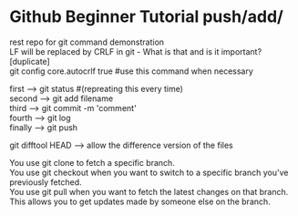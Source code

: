 # Github Beginner Tutorial push/add/
rest repo for git command demonstration   
LF will be replaced by CRLF in git - What is that and is it important? [duplicate]    
git config core.autocrlf true #use this command when necessary    

first --> git status #(repreating this every time)    
second --> git add filename   
third --> git commit -m 'comment'   
fourth --> git log    
finally --> git push    

git difftool HEAD --> allow the difference version of the files 


You use git clone to fetch a specific branch.   
You use git checkout when you want to switch to a specific branch you've previously fetched.    
You use git pull when you want to fetch the latest changes on that branch.    
This allows you to get updates made by someone else on the branch.    


